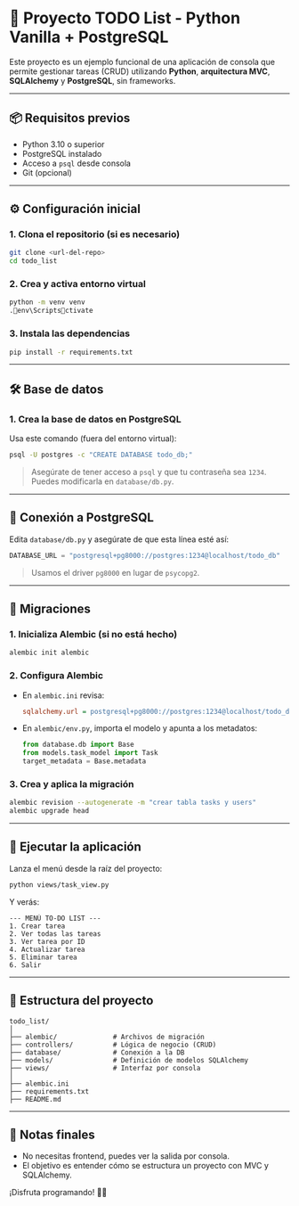 # 📝 Proyecto TODO List - Python Vanilla + PostgreSQL

Este proyecto es un ejemplo funcional de una aplicación de consola que permite gestionar tareas (CRUD) utilizando **Python**, **arquitectura MVC**, **SQLAlchemy** y **PostgreSQL**, sin frameworks.

---

## 📦 Requisitos previos

-   Python 3.10 o superior
-   PostgreSQL instalado
-   Acceso a `psql` desde consola
-   Git (opcional)

---

## ⚙️ Configuración inicial

### 1. Clona el repositorio (si es necesario)

```bash
git clone <url-del-repo>
cd todo_list
```

### 2. Crea y activa entorno virtual

```bash
python -m venv venv
.env\Scriptsctivate
```

### 3. Instala las dependencias

```bash
pip install -r requirements.txt
```

---

## 🛠️ Base de datos

### 1. Crea la base de datos en PostgreSQL

Usa este comando (fuera del entorno virtual):

```bash
psql -U postgres -c "CREATE DATABASE todo_db;"
```

> Asegúrate de tener acceso a `psql` y que tu contraseña sea `1234`.  
> Puedes modificarla en `database/db.py`.

---

## 🔗 Conexión a PostgreSQL

Edita `database/db.py` y asegúrate de que esta línea esté así:

```python
DATABASE_URL = "postgresql+pg8000://postgres:1234@localhost/todo_db"
```

> Usamos el driver `pg8000` en lugar de `psycopg2`.

---

## 🔄 Migraciones

### 1. Inicializa Alembic (si no está hecho)

```bash
alembic init alembic
```

### 2. Configura Alembic

-   En `alembic.ini` revisa:

    ```ini
    sqlalchemy.url = postgresql+pg8000://postgres:1234@localhost/todo_db
    ```

-   En `alembic/env.py`, importa el modelo y apunta a los metadatos:

    ```python
    from database.db import Base
    from models.task_model import Task
    target_metadata = Base.metadata
    ```

### 3. Crea y aplica la migración

```bash
alembic revision --autogenerate -m "crear tabla tasks y users"
alembic upgrade head
```

---

## 🚀 Ejecutar la aplicación

Lanza el menú desde la raíz del proyecto:

```bash
python views/task_view.py
```

Y verás:

```
--- MENÚ TO-DO LIST ---
1. Crear tarea
2. Ver todas las tareas
3. Ver tarea por ID
4. Actualizar tarea
5. Eliminar tarea
6. Salir
```

---

## 🧠 Estructura del proyecto

```
todo_list/
│
├── alembic/              # Archivos de migración
├── controllers/          # Lógica de negocio (CRUD)
├── database/             # Conexión a la DB
├── models/               # Definición de modelos SQLAlchemy
├── views/                # Interfaz por consola
│
├── alembic.ini
├── requirements.txt
├── README.md
```

---

## 🧹 Notas finales

-   No necesitas frontend, puedes ver la salida por consola.
-   El objetivo es entender cómo se estructura un proyecto con MVC y SQLAlchemy.

¡Disfruta programando! 🐍✨
